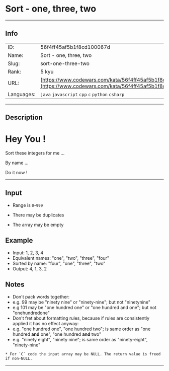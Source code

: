 # Sort - one, three, two

---
## Info

|            |                                      |
|:-----------|:-------------------------------------|
| ID:        | 56f4ff45af5b1f8cd100067d                              |
| Name:      | Sort - one, three, two                            |
| Slug:      | sort-one-three-two                            |
| Rank:      | 5 kyu                       |
| URL:       | [https://www.codewars.com/kata/56f4ff45af5b1f8cd100067d](https://www.codewars.com/kata/56f4ff45af5b1f8cd100067d)                 |
| Languages: |  `java`  `javascript`  `cpp`  `c`  `python`  `csharp`  |

---
## Description

# Hey You !

Sort these integers for me ...

By name ...

Do it now !


---

## Input

* Range is ```0```-```999```

* There may be duplicates

* The array may be empty

## Example

* Input: 1, 2, 3, 4
* Equivalent names: "one", "two", "three", "four"
* Sorted by name: "four", "one", "three", "two"
* Output: 4, 1, 3, 2

## Notes
* Don't pack words together:
 * e.g. 99 may be "ninety nine" or "ninety-nine"; but not "ninetynine"
 * e.g 101 may be "one hundred one" or "one hundred and one"; but not "onehundredone"
* Don't fret about formatting rules, because if rules are consistently applied it has no effect anyway:
 * e.g. "one hundred one", "one hundred two"; is same order as "one hundred **and** one", "one hundred **and** two"
 * e.g. "ninety eight", "ninety nine"; is same order as "ninety-eight", "ninety-nine"
 
```if:c
* For `C` code the input array may be NULL. The return value is freed if non-NULL.
```


---
